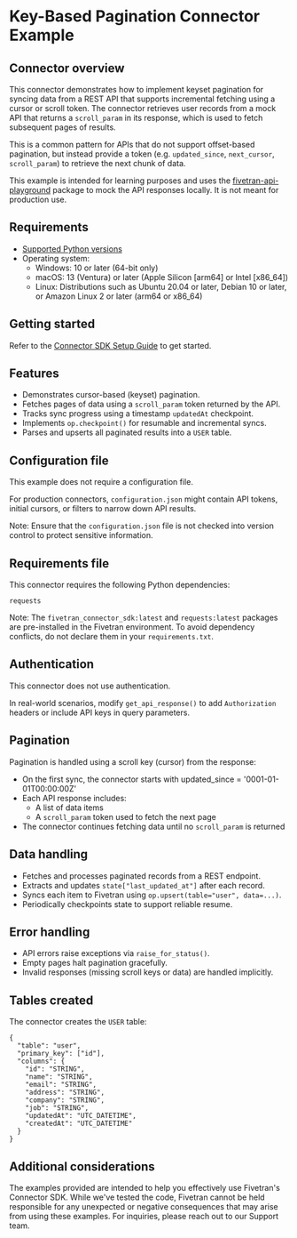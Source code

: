 # Key-Based Pagination Connector Example

## Connector overview
This connector demonstrates how to implement keyset pagination for syncing data from a REST API that supports incremental fetching using a cursor or scroll token. The connector retrieves user records from a mock API that returns a `scroll_param` in its response, which is used to fetch subsequent pages of results.

This is a common pattern for APIs that do not support offset-based pagination, but instead provide a token (e.g. `updated_since`, `next_cursor`, `scroll_param`) to retrieve the next chunk of data.

This example is intended for learning purposes and uses the [fivetran-api-playground](https://pypi.org/project/fivetran-api-playground/) package to mock the API responses locally. It is not meant for production use.


## Requirements
- [Supported Python versions](https://github.com/fivetran/fivetran_connector_sdk/blob/main/README.md#requirements)   
- Operating system:
  - Windows: 10 or later (64-bit only)
  - macOS: 13 (Ventura) or later (Apple Silicon [arm64] or Intel [x86_64])
  - Linux: Distributions such as Ubuntu 20.04 or later, Debian 10 or later, or Amazon Linux 2 or later (arm64 or x86_64)


## Getting started
Refer to the [Connector SDK Setup Guide](https://fivetran.com/docs/connectors/connector-sdk/setup-guide) to get started.


## Features
- Demonstrates cursor-based (keyset) pagination.
- Fetches pages of data using a `scroll_param` token returned by the API.
- Tracks sync progress using a timestamp `updatedAt` checkpoint.
- Implements `op.checkpoint()` for resumable and incremental syncs.
- Parses and upserts all paginated results into a `USER` table.


## Configuration file
This example does not require a configuration file.

For production connectors, `configuration.json` might contain API tokens, initial cursors, or filters to narrow down API results.

Note: Ensure that the `configuration.json` file is not checked into version control to protect sensitive information.


## Requirements file
This connector requires the following Python dependencies:

```
requests
```

Note: The `fivetran_connector_sdk:latest` and `requests:latest` packages are pre-installed in the Fivetran environment. To avoid dependency conflicts, do not declare them in your `requirements.txt`.


## Authentication
This connector does not use authentication.

In real-world scenarios, modify `get_api_response()` to add `Authorization` headers or include API keys in query parameters.


## Pagination
Pagination is handled using a scroll key (cursor) from the response:
- On the first sync, the connector starts with updated_since = '0001-01-01T00:00:00Z'
- Each API response includes:
  - A list of data items 
  - A `scroll_param` token used to fetch the next page
- The connector continues fetching data until no `scroll_param` is returned


## Data handling
- Fetches and processes paginated records from a REST endpoint.
- Extracts and updates `state["last_updated_at"]` after each record.
- Syncs each item to Fivetran using `op.upsert(table="user", data=...)`.
- Periodically checkpoints state to support reliable resume.


## Error handling
- API errors raise exceptions via `raise_for_status()`.
- Empty pages halt pagination gracefully.
- Invalid responses (missing scroll keys or data) are handled implicitly.

## Tables created
The connector creates the `USER` table:

```
{
  "table": "user",
  "primary_key": ["id"],
  "columns": {
    "id": "STRING",
    "name": "STRING",
    "email": "STRING",
    "address": "STRING",
    "company": "STRING",
    "job": "STRING",
    "updatedAt": "UTC_DATETIME",
    "createdAt": "UTC_DATETIME"
  }
}
```


## Additional considerations

The examples provided are intended to help you effectively use Fivetran's Connector SDK. While we've tested the code, Fivetran cannot be held responsible for any unexpected or negative consequences that may arise from using these examples. For inquiries, please reach out to our Support team.
